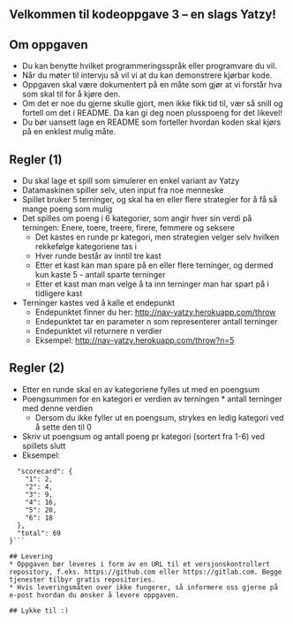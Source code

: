 ## Velkommen til kodeoppgave 3 – en slags Yatzy!

## Om oppgaven
* Du kan benytte hvilket programmeringsspråk eller programvare du vil.
* Når du møter til intervju så vil vi at du kan demonstrere kjørbar kode.
* Oppgaven skal være dokumentert på en måte som gjør at vi forstår hva som skal til for å kjøre den.
* Om det er noe du gjerne skulle gjort, men ikke fikk tid til, vær så snill og fortell om det i README. Da kan gi deg noen plusspoeng for det likevel!
* Du bør uansett lage en README som forteller hvordan koden skal kjørs på en enklest mulig måte.


## Regler (1)
* Du skal lage et spill som simulerer en enkel variant av Yatzy
* Datamaskinen spiller selv, uten input fra noe menneske
* Spillet bruker 5 terninger, og skal ha en eller flere strategier for å få så mange poeng som mulig
* Det spilles om poeng i 6 kategorier, som angir hver sin verdi på terningen: Enere, toere, treere, firere, femmere og seksere
    * Det kastes en runde pr kategori, men strategien velger selv hvilken rekkefølge kategoriene tas i
    * Hver runde består av inntil tre kast
    * Etter et kast kan man spare på en eller flere terninger, og dermed kun kaste 5 - antall sparte terninger
    * Etter   et kast man man velge å ta inn terninger man har spart på i tidligere kast
* Terninger kastes ved å kalle et endepunkt
    * Endepunktet finner du her: http://nav-yatzy.herokuapp.com/throw
    * Endepunktet tar en parameter n som representerer antall terninger
    * Endepunktet vil returnere n verdier
    * Eksempel: http://nav-yatzy.herokuapp.com/throw?n=5

## Regler (2)
* Etter en runde skal en av kategoriene fylles ut med en poengsum
* Poengsummen for en kategori er verdien av terningen * antall terninger med denne verdien
    * Dersom du ikke fyller ut en poengsum, strykes en ledig kategori ved å sette den til 0
* Skriv ut poengsum og antall poeng pr kategori (sortert fra 1-6) ved spillets slutt
* Eksempel:
 ``` {
   "scorecard": {
     "1": 2,
     "2": 4,
     "3": 9,
     "4": 16,
     "5": 20,
     "6": 18
   },
   "total": 69
 }```

## Levering
* Oppgaven bør leveres i form av en URL til et versjonskontrollert repository, f.eks. https://github.com eller https://gitlab.com. Begge tjenester tilbyr gratis repositories.
* Hvis leveringsmåten over ikke fungerer, så informere oss gjerne på e-post hvordan du ønsker å levere oppgaven.

## Lykke til :)
